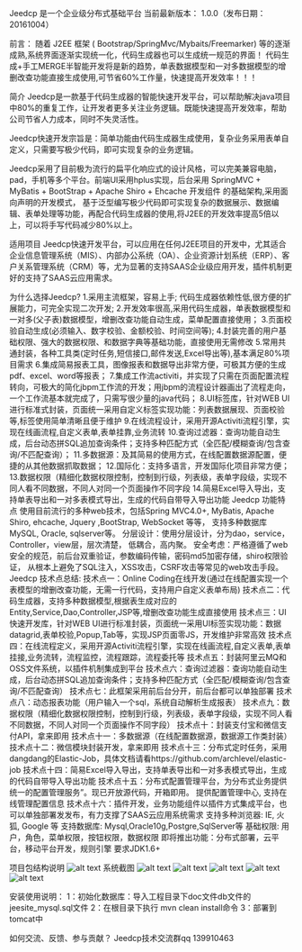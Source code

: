 Jeedcp 是一个企业级分布式基础平台
当前最新版本： 1.0.0（发布日期：20161004）

前言：
随着 J2EE 框架 ( Bootstrap/SpringMvc/Mybaits/Freemarker) 等的逐渐成熟,系统界面逐渐实现统一化，代码生成器也可以生成统一规范的界面！
代码生成+手工MERGE半智能开发将是新的趋势，单表数据模型和一对多数据模型的增删改查功能直接生成使用,可节省60%工作量，快速提高开发效率！！！

简介
Jeedcp是一款基于代码生成器的智能快速开发平台，可以帮助解决java项目中80%的重复工作，让开发者更多关注业务逻辑。既能快速提高开发效率，帮助公司节省人力成本，同时不失灵活性。

Jeedcp快速开发宗旨是：简单功能由代码生成器生成使用，复杂业务采用表单自定义，只需要写极少代码，即可实现复杂的业务逻辑。

Jeedcp采用了目前极为流行的扁平化响应式的设计风格，可以完美兼容电脑，pad，手机等多个平台。前端UI采用hplus实现，后台采用 SpringMVC + MyBatis + BootStrap + Apache Shiro + Ehcache 开发组件 的基础架构,采用面向声明的开发模式， 基于泛型编写极少代码即可实现复杂的数据展示、数据编辑、表单处理等功能，再配合代码生成器的使用,将J2EE的开发效率提高5倍以上，可以将手写代码减少80%以上。

适用项目
Jeedcp快速开发平台，可以应用在任何J2EE项目的开发中，尤其适合企业信息管理系统（MIS）、内部办公系统（OA）、企业资源计划系统（ERP）、客户关系管理系统（CRM）等，尤为显著的支持SAAS企业级应用开发，插件机制更好的支持了SAAS云应用需求。

为什么选择Jeedcp?
1.采用主流框架，容易上手; 代码生成器依赖性低,很方便的扩展能力，可完全实现二次开发;
2.开发效率很高,采用代码生成器，单表数据模型和一对多(父子表)数据模型，增删改查功能自动生成，菜单配置直接使用；
3.页面校验自动生成(必须输入、数字校验、金额校验、时间空间等);
4.封装完善的用户基础权限、强大的数据权限、和数据字典等基础功能，直接使用无需修改
5.常用共通封装，各种工具类(定时任务,短信接口,邮件发送,Excel导出等),基本满足80%项目需求
6.集成简易报表工具，图像报表和数据导出非常方便，可极其方便的生成pdf、excel、word等报表；
7.集成工作流activiti，并实现了只需在页面配置流程转向，可极大的简化jbpm工作流的开发；用jbpm的流程设计器画出了流程走向，一个工作流基本就完成了，只需写很少量的java代码；
8.UI标签库，针对WEB UI进行标准式封装，页面统一采用自定义标签实现功能：列表数据展现、页面校验等,标签使用简单清晰且便于维护
9.在线流程设计，采用开源Activiti流程引擎，实现在线画流程,自定义表单,表单挂靠,业务流转
10.查询过滤器：查询功能自动生成，后台动态拼SQL追加查询条件；支持多种匹配方式（全匹配/模糊查询/包含查询/不匹配查询）；
11.多数据源：及其简易的使用方式，在线配置数据源配置，便捷的从其他数据抓取数据；
12.国际化：支持多语言，开发国际化项目非常方便；
13.数据权限（精细化数据权限控制，控制到行级，列表级，表单字段级，实现不同人看不同数据，不同人对同一个页面操作不同字段
14.简易Excel导入导出，支持单表导出和一对多表模式导出，生成的代码自带导入导出功能
Jeedcp 功能特点
使用目前流行的多种web技术，包括Spring MVC4.0+, MyBatis, Apache Shiro, ehcache, Jquery ,BootStrap, WebSocket 等等，
支持多种数据库MySQL, Oracle, sqlserver等。 分层设计：使用分层设计，分为dao，service，Controller，view层，层次清楚，
低耦合，高内聚。 安全考虑：严格遵循了web安全的规范，前后台双重验证，参数编码传输，密码md5加密存储，shiro权限验证，
从根本上避免了SQL注入，XSS攻击，CSRF攻击等常见的web攻击手段。
Jeedcp 技术点总结:
技术点一：Online Coding在线开发(通过在线配置实现一个表模型的增删改查功能，无需一行代码，支持用户自定义表单布局)
技术点二：代码生成器，支持多种数据模型,根据表生成对应的Entity,Service,Dao,Controller,JSP等,增删改查功能生成直接使用
技术点三：UI快速开发库，针对WEB UI进行标准封装，页面统一采用UI标签实现功能：数据datagrid,表单校验,Popup,Tab等，实现JSP页面零JS，开发维护非常高效
技术点四：在线流程定义，采用开源Activiti流程引擎，实现在线画流程,自定义表单,表单挂接,业务流转，流程监控，流程跟踪，流程委托等
技术点五：封装阿里云MQ和OSS文件系统，以插件机制集成到平台
技术点六：查询过滤器：查询功能自动生成，后台动态拼SQL追加查询条件；支持多种匹配方式（全匹配/模糊查询/包含查询/不匹配查询）
技术点七：此框架采用前后台分开，前后台都可以单独部署
技术点八：动态报表功能（用户输入一个sql，系统自动解析生成报表）
技术点九：数据权限（精细化数据权限控制，控制到行级，列表级，表单字段级，实现不同人看不同数据，不同人对同一个页面操作不同字段）
技术点十：封装支付宝和微信支付API，拿来即用
技术点十一：多数据源（在线配置数据源，数据源工作类封装）
技术点十二：微信模块封装开发，拿来即用
技术点十三：分布式定时任务，采用dangdang的Elastic-Job，具体文档请看https://github.com/archlevel/elastic-job
技术点十四：简易Excel导入导出，支持单表导出和一对多表模式导出，生成的代码自带导入导出功能
技术点十五：分布式配置管理平台，为分布式业务提供统一的配置管理服务”。现已开放源代码，开箱即用。 提供配置管理中心, 支持在线管理配置信息
技术点十六：插件开发，业务功能组件以插件方式集成平台，也可以单独部署发发布，有力支撑了SAAS云应用系统需求
支持多种浏览器: IE, 火狐, Google 等
支持数据库: Mysql,Oracle10g,Postgre,SqlServer等
基础权限: 用户，角色，菜单权限，按钮权限，数据权限
即将推出功能：分布式部署，云平台，移动平台开发，规则引擎
要求JDK1.6+

项目包结构说明
![alt text](http://7xsfg6.com1.z0.glb.clouddn.com/jeedcp-package%281%29.png)
系统截图
![alt text](http://7xsfg6.com1.z0.glb.clouddn.com/QQ%E5%9B%BE%E7%89%8720161010215626.png)
![alt text](http://7xsfg6.com1.z0.glb.clouddn.com/QQ%E5%9B%BE%E7%89%8720161011092027.png)
![alt text](http://7xsfg6.com1.z0.glb.clouddn.com/QQ%E5%9B%BE%E7%89%8720161011092114.png)
![alt text](http://7xsfg6.com1.z0.glb.clouddn.com/QQ%E5%9B%BE%E7%89%8720161011092150.png)
![alt text](http://7xsfg6.com1.z0.glb.clouddn.com/QQ%E5%9B%BE%E7%89%8720161011092130.png)


安装使用说明：
1：初始化数据库：导入工程目录下doc文件db文件的jeesite_mysql.sql文件
2：在根目录下执行 mvn clean install命令
3：部署到tomcat中

如何交流、反馈、参与贡献？
Jeedcp技术交流群qq 139910463


